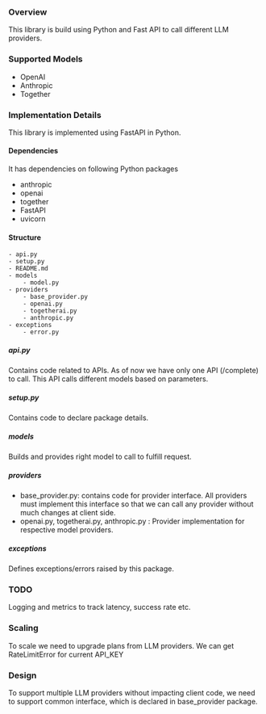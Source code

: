 
### Overview

This library is build using Python and Fast API to call different LLM providers.

### Supported Models

- OpenAI
- Anthropic
- Together

### Implementation Details

This library is implemented using FastAPI in Python. 

#### Dependencies

It has dependencies on following Python packages 
- anthropic
- openai
- together
- FastAPI
- uvicorn

#### Structure

```
- api.py
- setup.py
- README.md
- models
    - model.py
- providers
    - base_provider.py
    - openai.py
    - togetherai.py
    - anthropic.py
- exceptions
    - error.py
```

##### api.py

Contains code related to APIs. As of now we have only one API (/complete) to call. This API calls different models based on parameters.

##### setup.py

Contains code to declare package details.

##### models

Builds and provides right model to call to fulfill request.

##### providers

- base_provider.py: contains code for provider interface. All providers must implement this interface so that we can call any provider without much changes at client side.
- openai.py, togetherai.py, anthropic.py : Provider implementation for respective model providers.

##### exceptions

Defines exceptions/errors raised by this package.


### TODO

Logging and metrics to track latency, success rate etc.

### Scaling 

To scale we need to upgrade plans from LLM providers. We can get RateLimitError for current API_KEY

### Design

To support multiple LLM providers without impacting client code, we need to support common interface, which is declared in base_provider package.



